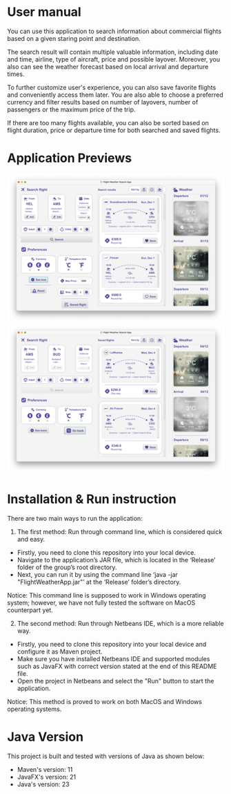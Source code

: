 # User manual

You can use this application to search information about commercial flights based on a given staring point and destination.

The search result will contain multiple valuable information, including date and time, airline, type of aircraft, price and possible layover. Moreover, you also can see the weather forecast based on local arrival and departure times.

To further customize user's experience, you can also save favorite flights and conveniently access them later. You are also able to choose a preferred currency and filter results based on number of layovers, number of passengers or the maximum price of the trip.

If there are too many flights available, you can also be sorted based on flight duration, price or departure time for both searched and saved flights.

# Application Previews

<img src="Release/Thumbnails/Thumbnail_1.png"/>

<img src="Release/Thumbnails/Thumbnail_2.png"/>

#  Installation & Run instruction

There are two main ways to run the application:
1. The first method: Run through command line, which is considered quick and easy.
- Firstly, you need to clone this repository into your local device.
- Navigate to the application’s JAR file, which is located in the ‘Release’ folder of the group’s root directory.
- Next, you can run it by using the command line ‘java -jar "FlightWeatherApp.jar"’ at the ‘Release’ folder’s directory.

Notice: This command line is supposed to work in Windows operating system; however, we have not fully tested the software on MacOS counterpart yet.

2. The second method: Run through Netbeans IDE, which is a more reliable way.
- Firstly, you need to clone this repository into your local device and configure it as Maven project.
- Make sure you have installed Netbeans IDE and supported modules such as JavaFX with correct version stated at the end of this README file.
- Open the project in Netbeans and select the "Run" button to start the application.

Notice: This method is proved to work on both MacOS and Windows operating systems.

# Java Version

This project is built and tested with versions of Java as shown below:
- Maven's version: 11
- JavaFX's version: 21
- Java's version: 23
